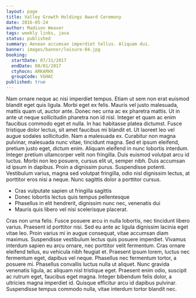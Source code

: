 ```yaml
---
layout: page
title: Valley Growth Holdings Award Ceremony
date: 2016-05-24
author: Madison Weaver
tags: weekly links, java
status: published
summary: Aenean accumsan imperdiet tellus. Aliquam dui.
banner: images/banner/leisure-04.jpg
booking:
  startDate: 07/31/2017
  endDate: 08/01/2017
  ctyhocn: ARKARHX
  groupCode: VGHAC
published: true
---
```

Nam ornare neque ac nisi imperdiet tempus. Etiam ut sem non erat euismod blandit eget quis ligula. Morbi eget ex felis. Mauris vel justo malesuada, mattis quam ut, auctor ante. Donec nec urna ac ex pharetra mattis. Ut in ante ut neque sollicitudin pharetra non id nisl. Integer et quam ac enim faucibus commodo eget et nulla. In hac habitasse platea dictumst. Fusce tristique dolor lectus, sit amet faucibus mi blandit et. Ut laoreet leo vel augue sodales sollicitudin. Nam a malesuada ex. Curabitur non magna pulvinar, malesuada nunc vitae, tincidunt magna. Sed et ipsum eleifend, pretium justo eget, dictum enim. Aliquam eleifend in nunc lobortis interdum. Integer pretium ullamcorper velit non fringilla.
Duis euismod volutpat arcu id luctus. Morbi non leo posuere, cursus elit ut, semper nibh. Duis accumsan id ipsum in dapibus. Proin a dignissim purus. Suspendisse potenti. Vestibulum varius, magna sed volutpat fringilla, odio nisl dignissim lectus, at porttitor eros nisi a neque. Nunc sagittis dolor a porttitor cursus.

* Cras vulputate sapien ut fringilla sagittis
* Donec lobortis lectus quis tempus pellentesque
* Phasellus in elit hendrerit, dignissim nunc nec, venenatis dui
* Mauris quis libero vel nisi scelerisque placerat.

Cras non urna felis. Fusce posuere arcu in nulla lobortis, nec tincidunt libero varius. Praesent id porttitor nisi. Sed eu ante ac ligula dignissim lacinia eget vitae leo. Proin varius mi in augue consequat, vitae accumsan diam maximus. Suspendisse vestibulum lectus quis posuere imperdiet. Vivamus interdum sapien eu arcu ornare, nec porttitor velit fermentum. Cras ornare eleifend tellus, eu vehicula nibh feugiat et. Praesent ipsum lorem, luctus nec fermentum eget, dapibus vel neque. Phasellus nec fermentum tortor, a posuere mi. Phasellus convallis luctus nulla ut aliquet. Nunc gravida venenatis ligula, ac aliquam nisl tristique eget. Praesent enim odio, suscipit ac rutrum eget, faucibus eget magna. Integer bibendum felis dolor, a ultricies magna imperdiet id. Quisque efficitur arcu id dapibus pulvinar. Suspendisse tempus commodo nulla, vitae interdum tortor blandit nec.
